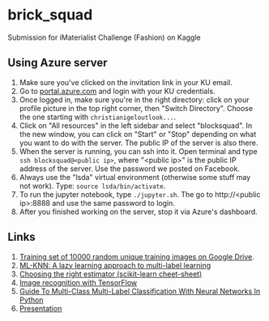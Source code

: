 # brick_squad
Submission for iMaterialist Challenge (Fashion) on Kaggle

## Using Azure server

1. Make sure you've clicked on the invitation link in your KU email.
2. Go to [portal.azure.com](http://portal.azure.com) and login with your KU credentials.
3. Once logged in, make sure you're in the right directory: click on your profile picture in the top right corner, then "Switch Directory". Choose the one starting with `christianigeloutlook...`.
4. Click on "All resources" in the left sidebar and select "blocksquad". In the new window, you can click on "Start" or "Stop" depending on what you want to do with the server. The public IP of the server is also there.
5. When the server is running, you can ssh into it. Open terminal and type `ssh blocksquad@<public ip>`, where "\<public ip\>" is the public IP address of the server. Use the password we posted on Facebook.
6. Always use the "lsda" virtual environment (otherwise some stuff may not work). Type: `source lsda/bin/activate`.
7. To run the jupyter notebook, type `./jupyter.sh`. The go to http://\<public ip\>:8888 and use the same password to login.
8. After you finished working on the server, stop it via Azure's dashboard.

## Links

1. [Training set of 10000 random unique training images on Google Drive](https://drive.google.com/file/d/1LB91lK6Ksk24nWAk4UxuHLT04UWl7lJ3/view?usp=sharing).
2. [ML-KNN: A lazy learning approach to multi-label learning
](https://drive.google.com/file/d/1XX1ezSDiqpJzVr9sNEU69zaRPzzs4TRW/view?usp=sharing)
3. [Choosing the right estimator (scikit-learn cheet-sheet)](http://scikit-learn.org/stable/tutorial/machine_learning_map/index.html)
4. [Image recognition with TensorFlow](https://www.tensorflow.org/tutorials/image_recognition)
5. [Guide To Multi-Class Multi-Label Classification With Neural Networks In Python](https://www.depends-on-the-definition.com/guide-to-multi-label-classification-with-neural-networks/)
6. [Presentation](https://docs.google.com/presentation/d/1GBF87OpmZdDUJl50Kt9UzYCB-ZO0n34FSkzwesbPV1w/edit?usp=sharing)
